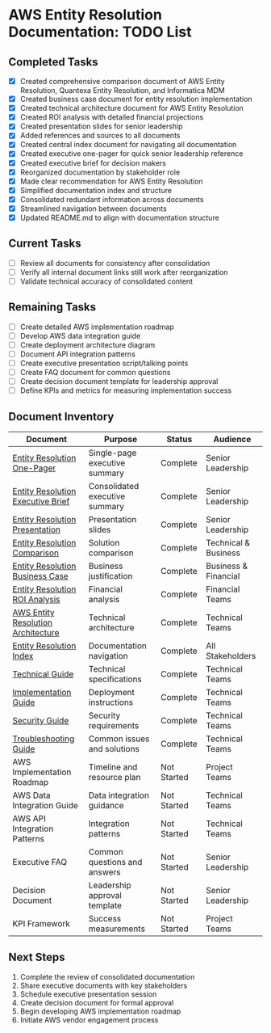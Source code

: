 # AWS Entity Resolution Documentation: TODO List

## Completed Tasks

- [x] Created comprehensive comparison document of AWS Entity Resolution, Quantexa
  Entity Resolution, and Informatica MDM
- [x] Created business case document for entity resolution implementation
- [x] Created technical architecture document for AWS Entity Resolution
- [x] Created ROI analysis with detailed financial projections
- [x] Created presentation slides for senior leadership
- [x] Added references and sources to all documents
- [x] Created central index document for navigating all documentation
- [x] Created executive one-pager for quick senior leadership reference
- [x] Created executive brief for decision makers
- [x] Reorganized documentation by stakeholder role
- [x] Made clear recommendation for AWS Entity Resolution
- [x] Simplified documentation index and structure
- [x] Consolidated redundant information across documents
- [x] Streamlined navigation between documents
- [x] Updated README.md to align with documentation structure

## Current Tasks

- [ ] Review all documents for consistency after consolidation
- [ ] Verify all internal document links still work after reorganization
- [ ] Validate technical accuracy of consolidated content

## Remaining Tasks

- [ ] Create detailed AWS implementation roadmap
- [ ] Develop AWS data integration guide
- [ ] Create deployment architecture diagram
- [ ] Document API integration patterns
- [ ] Create executive presentation script/talking points
- [ ] Create FAQ document for common questions
- [ ] Create decision document template for leadership approval
- [ ] Define KPIs and metrics for measuring implementation success

## Document Inventory

| Document                                                                    | Purpose                        | Status      | Audience             |
| --------------------------------------------------------------------------- | ------------------------------ | ----------- | -------------------- |
| [Entity Resolution One-Pager](entity-resolution-one-pager.md)               | Single-page executive summary  | Complete    | Senior Leadership    |
| [Entity Resolution Executive Brief](entity-resolution-executive-brief.md)   | Consolidated executive summary | Complete    | Senior Leadership    |
| [Entity Resolution Presentation](entity-resolution-presentation.md)         | Presentation slides            | Complete    | Senior Leadership    |
| [Entity Resolution Comparison](entity-resolution-comparison.md)             | Solution comparison            | Complete    | Technical & Business |
| [Entity Resolution Business Case](entity-resolution-business-case.md)       | Business justification         | Complete    | Business & Financial |
| [Entity Resolution ROI Analysis](entity-resolution-roi-analysis.md)         | Financial analysis             | Complete    | Financial Teams      |
| [AWS Entity Resolution Architecture](aws-entity-resolution-architecture.md) | Technical architecture         | Complete    | Technical Teams      |
| [Entity Resolution Index](entity-resolution-index.md)                       | Documentation navigation       | Complete    | All Stakeholders     |
| [Technical Guide](technical-guide.md)                                       | Technical specifications       | Complete    | Technical Teams      |
| [Implementation Guide](implementation-guide.md)                             | Deployment instructions        | Complete    | Technical Teams      |
| [Security Guide](security-guide.md)                                         | Security requirements          | Complete    | Technical Teams      |
| [Troubleshooting Guide](troubleshooting-guide.md)                           | Common issues and solutions    | Complete    | Technical Teams      |
| AWS Implementation Roadmap                                                  | Timeline and resource plan     | Not Started | Project Teams        |
| AWS Data Integration Guide                                                  | Data integration guidance      | Not Started | Technical Teams      |
| AWS API Integration Patterns                                                | Integration patterns           | Not Started | Technical Teams      |
| Executive FAQ                                                               | Common questions and answers   | Not Started | Senior Leadership    |
| Decision Document                                                           | Leadership approval template   | Not Started | Senior Leadership    |
| KPI Framework                                                               | Success measurements           | Not Started | Project Teams        |

## Next Steps

1. Complete the review of consolidated documentation
1. Share executive documents with key stakeholders
1. Schedule executive presentation session
1. Create decision document for formal approval
1. Begin developing AWS implementation roadmap
1. Initiate AWS vendor engagement process
